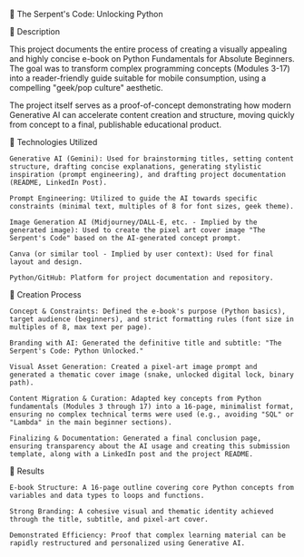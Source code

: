
🐍 The Serpent's Code: Unlocking Python

📒 Description

This project documents the entire process of creating a visually appealing and highly concise e-book on Python Fundamentals for Absolute Beginners. The goal was to transform complex programming concepts (Modules 3-17) into a reader-friendly guide suitable for mobile consumption, using a compelling "geek/pop culture" aesthetic.

The project itself serves as a proof-of-concept demonstrating how modern Generative AI can accelerate content creation and structure, moving quickly from concept to a final, publishable educational product.

🤖 Technologies Utilized

    Generative AI (Gemini): Used for brainstorming titles, setting content structure, drafting concise explanations, generating stylistic inspiration (prompt engineering), and drafting project documentation (README, LinkedIn Post).

    Prompt Engineering: Utilized to guide the AI towards specific constraints (minimal text, multiples of 8 for font sizes, geek theme).

    Image Generation AI (Midjourney/DALL-E, etc. - Implied by the generated image): Used to create the pixel art cover image "The Serpent's Code" based on the AI-generated concept prompt.

    Canva (or similar tool - Implied by user context): Used for final layout and design.

    Python/GitHub: Platform for project documentation and repository.

🧐 Creation Process

    Concept & Constraints: Defined the e-book's purpose (Python basics), target audience (beginners), and strict formatting rules (font size in multiples of 8, max text per page).

    Branding with AI: Generated the definitive title and subtitle: "The Serpent's Code: Python Unlocked."

    Visual Asset Generation: Created a pixel-art image prompt and generated a thematic cover image (snake, unlocked digital lock, binary path).

    Content Migration & Curation: Adapted key concepts from Python fundamentals (Modules 3 through 17) into a 16-page, minimalist format, ensuring no complex technical terms were used (e.g., avoiding "SQL" or "Lambda" in the main beginner sections).

    Finalizing & Documentation: Generated a final conclusion page, ensuring transparency about the AI usage and creating this submission template, along with a LinkedIn post and the project README.

🚀 Results

    E-book Structure: A 16-page outline covering core Python concepts from variables and data types to loops and functions.

    Strong Branding: A cohesive visual and thematic identity achieved through the title, subtitle, and pixel-art cover.

    Demonstrated Efficiency: Proof that complex learning material can be rapidly restructured and personalized using Generative AI.
